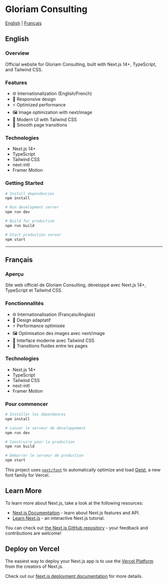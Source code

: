 # Gloriam Consulting

[English](#english) | [Français](#français)

## English

### Overview
Official website for Gloriam Consulting, built with Next.js 14+, TypeScript, and Tailwind CSS.

### Features
- 🌐 Internationalization (English/French)
- 📱 Responsive design
- ⚡ Optimized performance
- 🖼️ Image optimization with next/image
- 🎨 Modern UI with Tailwind CSS
- 🔄 Smooth page transitions

### Technologies
- Next.js 14+
- TypeScript
- Tailwind CSS
- next-intl
- Framer Motion

### Getting Started
```bash
# Install dependencies
npm install

# Run development server
npm run dev

# Build for production
npm run build

# Start production server
npm start
```

---

## Français

### Aperçu
Site web officiel de Gloriam Consulting, développé avec Next.js 14+, TypeScript et Tailwind CSS.

### Fonctionnalités
- 🌐 Internationalisation (Français/Anglais)
- 📱 Design adaptatif
- ⚡ Performance optimisée
- 🖼️ Optimisation des images avec next/image
- 🎨 Interface moderne avec Tailwind CSS
- 🔄 Transitions fluides entre les pages

### Technologies
- Next.js 14+
- TypeScript
- Tailwind CSS
- next-intl
- Framer Motion

### Pour commencer
```bash
# Installer les dépendances
npm install

# Lancer le serveur de développement
npm run dev

# Construire pour la production
npm run build

# Démarrer le serveur de production
npm start
```

This project uses [`next/font`](https://nextjs.org/docs/app/building-your-application/optimizing/fonts) to automatically optimize and load [Geist](https://vercel.com/font), a new font family for Vercel.

## Learn More

To learn more about Next.js, take a look at the following resources:

- [Next.js Documentation](https://nextjs.org/docs) - learn about Next.js features and API.
- [Learn Next.js](https://nextjs.org/learn) - an interactive Next.js tutorial.

You can check out [the Next.js GitHub repository](https://github.com/vercel/next.js) - your feedback and contributions are welcome!

## Deploy on Vercel

The easiest way to deploy your Next.js app is to use the [Vercel Platform](https://vercel.com/new?utm_medium=default-template&filter=next.js&utm_source=create-next-app&utm_campaign=create-next-app-readme) from the creators of Next.js.

Check out our [Next.js deployment documentation](https://nextjs.org/docs/app/building-your-application/deploying) for more details.
